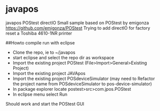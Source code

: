 # javapos
javapos POStest directIO
Small sample based on POStest by emigonza https://github.com/emigonza/POStest
Trying to add directIO for factory reset a Toshiba 4610-1NR printer

##Howto compile run with eclipse
* Clone the repo, ie to ~/javapos
* start eclipse and select the repo dir as workspace
* Import the existing project POStest (File>Import>General>Existing Project)
* Import the existing project JAVApos
* Import the existing project POSdeviceSimulator (may need to Refactor the project name from 
POSdeviceSimulator to pos-device-simulator)
* In package explorer locate postest>src>com.jpos.POStest
* In eclipse menu select Run

Should work and start the POStest GUI